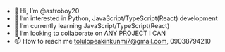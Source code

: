 - 👋 Hi, I’m @astroboy20
- 👀 I’m interested in Python, JavaScript/TypeScript(React) development
- 🌱 I’m currently learning JavaScript/TypeScript(React)
- 💞️ I’m looking to collaborate on ANY PROJECT I CAN
- 📫 How to reach me tolulopeakinkunmi7@gmail.com, 09038794210

<!---
astroboy20/astroboy20 is a ✨ special ✨ repository because its `README.md` (this file) appears on your GitHub profile.
You can click the Preview link to take a look at your changes.
--->
